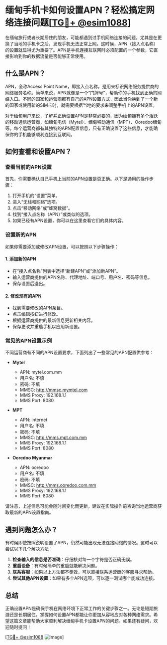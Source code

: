 # 缅甸手机卡如何设置APN？轻松搞定网络连接问题[[TG💪+ @esim1088](https://t.me/s/esim1088)]

在缅甸旅行或者长期居住的朋友，可能都遇到过手机网络连接的问题。尤其是在更换了当地的手机卡之后，发现手机无法正常上网。这时候，APN（接入点名称）的设置就显得尤为重要了。APN是手机连接互联网时必须配置的一个参数，它直接影响到你的数据流量是否能够正常使用。

## 什么是APN？

APN，全称Access Point Name，即接入点名称，是用来标识网络服务提供商的网络服务名称。简单来说，APN就像是一个“门牌号”，帮助你的手机找到正确的网络入口。不同的国家和运营商都有自己的APN设置方式，因此当你换到了一个新的国家或使用新的SIM卡时，就需要根据当地的要求来调整手机上的APN设置。

对于缅甸用户来说，了解并正确设置APN是非常必要的，因为缅甸拥有多个活跃的移动通信运营商，如缅甸电信（Mytel）、缅甸移动通信（MPT）、Ooredoo缅甸等。每个运营商都有其独特的APN配置信息，只有正确设置了这些信息，才能确保你的手机能够顺利连接到互联网。

## 如何查看和设置APN？

### 查看当前的APN设置

首先，你需要确认自己手机上当前的APN设置是否正确。以下是通用的操作步骤：

1. 打开手机的“设置”菜单。
2. 进入“无线和网络”选项。
3. 点击“移动网络”或“蜂窝数据”。
4. 找到“接入点名称（APN）”或类似的选项。
5. 如果已经有APN设置，你可以在这里查看它们的具体内容。

### 设置新的APN

如果你需要添加或修改APN设置，可以按照以下步骤操作：

#### 1. 添加新的APN

- 在“接入点名称”列表中选择“新建APN”或“添加新APN”。
- 输入运营商提供的APN名称、代理地址、端口号、用户名、密码等信息。
- 保存设置后退出。

#### 2. 修改现有的APN

- 找到需要修改的APN条目。
- 点击编辑按钮进行修改。
- 根据运营商提供的最新信息更新相关内容。
- 保存更改并重启手机以应用新设置。

### 常见的APN设置示例

不同运营商有不同的APN设置要求，下面列出了一些常见的APN配置供参考：

- **Mytel**
  - APN: mytel.com.mm
  - 用户名: 不填
  - 密码: 不填
  - MMSC: http://mmsc.mymtel.com
  - MMS Proxy: 192.168.1.1
  - MMS Port: 8080

- **MPT**
  - APN: internet
  - 用户名: 不填
  - 密码: 不填
  - MMSC: http://mms.mpt.com.mm
  - MMS Proxy: 192.168.1.1
  - MMS Port: 8080

- **Ooredoo Myanmar**
  - APN: ooredoo
  - 用户名: 不填
  - 密码: 不填
  - MMSC: http://mms.ooredoo.com.mm
  - MMS Proxy: 192.168.1.1
  - MMS Port: 8080

请注意，上述信息可能会随时间变化而更新，建议在实际操作前咨询当地运营商获取最新的APN设置指南。

## 遇到问题怎么办？

有时候即使按照说明设置了APN，仍然可能出现无法连接网络的情况。这时可以尝试以下几个解决方法：

1. **检查输入的信息是否准确**：仔细核对每一个字符是否正确无误。
2. **重启设备**：有时候简单的重启就能解决问题。
3. **联系客服**：如果以上方法都不奏效，可以直接联系运营商的客服寻求帮助。
4. **尝试其他APN设置**：如果有多个APN选项，可以逐一测试哪个能成功连接。

## 总结

正确设置APN是确保手机在网络环境下正常工作的关键步骤之一。无论是短期旅游还是长期居住，掌握如何设置APN都能让你更加从容地应对各种网络需求。希望这篇文章能帮助大家顺利解决缅甸手机卡设置APN的问题。如果还有疑问，欢迎随时提问！

[[TG💪+ @esim1088](https://t.me/s/esim1088) ![Image](https://i.postimg.cc/4NQfJmqS/Snipaste-2025-05-13-00-14-12.png)]